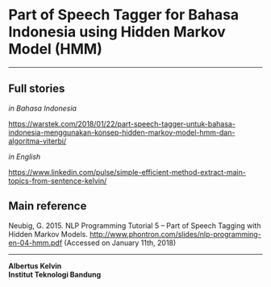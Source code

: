 # Part of Speech Tagger for Bahasa Indonesia using Hidden Markov Model (HMM)

-----

## Full stories

_in Bahasa Indonesia_

https://warstek.com/2018/01/22/part-speech-tagger-untuk-bahasa-indonesia-menggunakan-konsep-hidden-markov-model-hmm-dan-algoritma-viterbi/

_in English_

https://www.linkedin.com/pulse/simple-efficient-method-extract-main-topics-from-sentence-kelvin/

## Main reference

Neubig, G. 2015. NLP Programming Tutorial 5 – Part of Speech Tagging with Hidden Markov Models. http://www.phontron.com/slides/nlp-programming-en-04-hmm.pdf (Accessed on January 11th, 2018)

-----

<b>Albertus Kelvin</b></br>
<b>Institut Teknologi Bandung</b>
